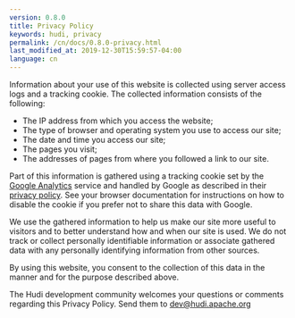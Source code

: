```yaml
---
version: 0.8.0
title: Privacy Policy
keywords: hudi, privacy
permalink: /cn/docs/0.8.0-privacy.html
last_modified_at: 2019-12-30T15:59:57-04:00
language: cn
---
```


Information about your use of this website is collected using server access logs and a tracking cookie.
The collected information consists of the following:

* The IP address from which you access the website;
* The type of browser and operating system you use to access our site;
* The date and time you access our site;
* The pages you visit;
* The addresses of pages from where you followed a link to our site.

Part of this information is gathered using a tracking cookie set by the [Google Analytics](http://www.google.com/analytics) service and handled by Google as described in their [privacy policy](http://www.google.com/privacy.html). See your browser documentation for instructions on how to disable the cookie if you prefer not to share this data with Google.

We use the gathered information to help us make our site more useful to visitors and to better understand how and when our site is used. We do not track or collect personally identifiable information or associate gathered data with any personally identifying information from other sources.

By using this website, you consent to the collection of this data in the manner and for the purpose described above.

The Hudi development community welcomes your questions or comments regarding this Privacy Policy. Send them to dev@hudi.apache.org
